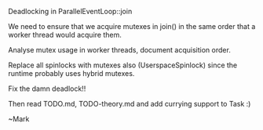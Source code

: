 Deadlocking in ParallelEventLoop::join

We need to ensure that we acquire mutexes in join() in the same order that a worker thread would acquire them.

Analyse mutex usage in worker threads, document acquisition order.

Replace all spinlocks with mutexes also (UserspaceSpinlock) since the runtime probably uses hybrid mutexes.

Fix the damn deadlock!!

Then read TODO.md, TODO-theory.md and add currying support to Task :)

~Mark
